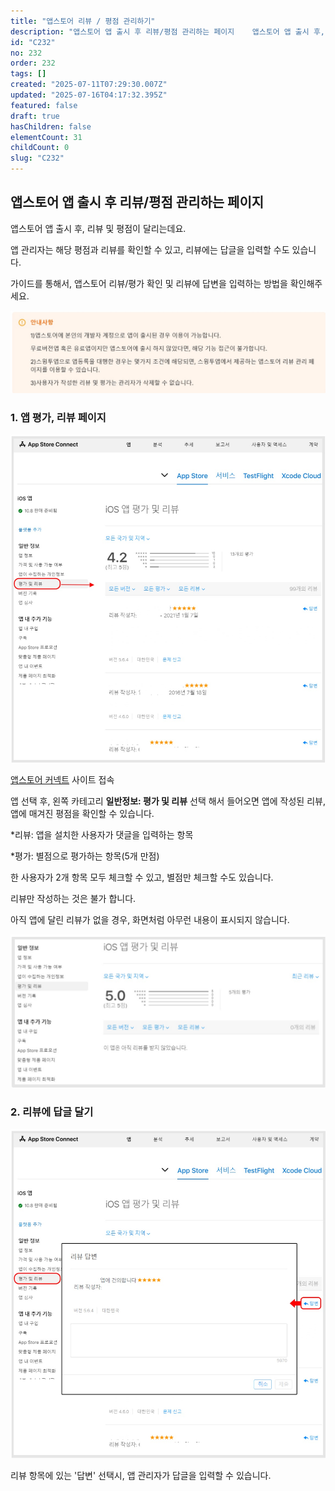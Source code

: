 ```yaml
---
title: "앱스토어 리뷰 / 평점 관리하기"
description: "앱스토어 앱 출시 후 리뷰/평점 관리하는 페이지    앱스토어 앱 출시 후, 리뷰 및 평점이 달리는데요.  앱 관리자는 해당 평점과 리뷰를 확인할 수 있고, 리뷰에는 답글을 입력할 수도 있습니다.  가이드를 통해서, 앱스토어 리뷰/평가 확인 및 리뷰에 답변을 입력..."
id: "C232"
no: 232
order: 232
tags: []
created: "2025-07-11T07:29:30.007Z"
updated: "2025-07-16T04:17:32.395Z"
featured: false
draft: true
hasChildren: false
elementCount: 31
childCount: 0
slug: "C232"
---
```


## 앱스토어 앱 출시 후 리뷰/평점 관리하는 페이지



앱스토어 앱 출시 후, 리뷰 및 평점이 달리는데요.

앱 관리자는 해당 평점과 리뷰를 확인할 수 있고, 리뷰에는 답글을 입력할 수도 있습니다.

가이드를 통해서, 앱스토어 리뷰/평가 확인 및 리뷰에 답변을 입력하는 방법을 확인해주세요. 

![file](/images/4730f8ebd5de5ba1d26a702d9955997f.jpg)



### 1. 앱 평가, 리뷰 페이지



![file](/images/83c733f0633e3d3b6aa2e8926d2d252f.jpg)

[앱스토어 커넥트](https://appstoreconnect.apple.com/login) 사이트 접속

앱 선택 후, 왼쪽 카테고리 **일반정보: 평가 및 리뷰** 선택 해서 들어오면 앱에 작성된 리뷰, 앱에 매겨진 평점을 확인할 수 있습니다.

*리뷰: 앱을 설치한 사용자가 댓글을 입력하는 항목

*평가: 별점으로 평가하는 항목(5개 만점)

한 사용자가 2개 항목 모두 체크할 수 있고, 별점만 체크할 수도 있습니다.

리뷰만 작성하는 것은 불가 합니다.



아직 앱에 달린 리뷰가 없을 경우, 화면처럼 아무런 내용이 표시되지 않습니다.

![file](/images/e3ecb8b3e07d85c14e6b52076e15f7b9.jpg)



### 2. 리뷰에 답글 달기



![file](/images/5f4b0eb14b20ef97d34110f5a6617b1b.jpg)

리뷰 항목에 있는 '답변' 선택시, 앱 관리자가 답글을 입력할 수 있습니다.
